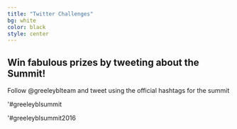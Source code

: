 ```yaml
---
title: "Twitter Challenges"
bg: white
color: black
style: center
---
```


## Win fabulous prizes by tweeting about the Summit!

Follow @greeleyblteam and tweet using the official hashtags for the summit

'#greeleyblsummit

'#greeleyblsummit2016
